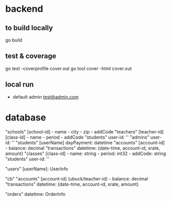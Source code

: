# backend

## to build locally
go build

## test & coverage
go test -coverprofile cover.out
go tool cover -html cover.out

## local run
- default admin test@admin.com

# database

"schools"
    [school-id]
    - name
    - city
    - zip
    - addCode
    "teachers"
        [teacher-id]
            [class-id]
            - name
            - period
            - addCode
            "students"
                user-id: ''
    "admins"
        user-id: ''
    "students"
        [userName]
            dayPayment: datetime
            "accounts"
                [account-id]
                - balance: decimal
                    "transactions"
                        datetime: {date-time, account-id, xrate, amount}
    "classes"
        [class-id]
        - name: string
        - period: int32
        - addCode: string
        "students"
            user-id: ''
                
"users"
    [userName]: UserInfo

"cb"
    "accounts"
        [account-id]  (ubuck/teacher-id)
        - balance: decimal
        "transactions"
            datetime: {date-time, account-id, xrate, amount}
   

"orders"
  datetime: OrderInfo
